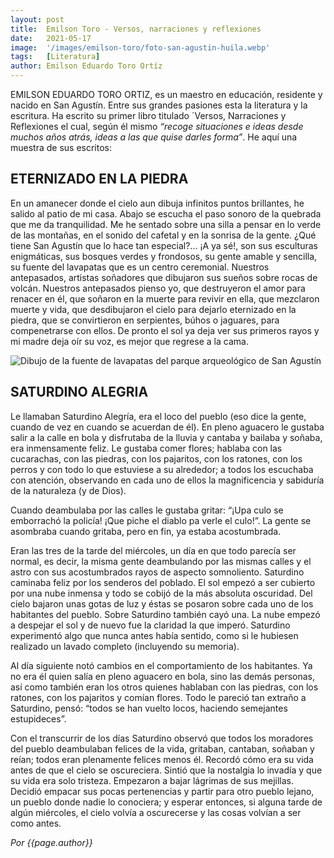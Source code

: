 ```yaml
---
layout: post
title:  Emilson Toro - Versos, narraciones y reflexiones
date:   2021-05-17
image:  '/images/emilson-toro/foto-san-agustin-huila.webp'
tags:   [Literatura]
author: Emilson Eduardo Toro Ortíz
---
```

EMILSON EDUARDO TORO ORTIZ, es un maestro en educación, residente y nacido en San Agustín. Entre sus grandes pasiones esta la literatura y la escritura. Ha escrito su primer libro titulado ´Versos, Narraciones y Reflexiones el cual, según él mismo *“recoge situaciones e ideas desde muchos años atrás, ideas a las que quise darles forma”*. He aquí una muestra de sus escritos:

## ETERNIZADO EN LA PIEDRA

En un amanecer donde el cielo aun dibuja infinitos puntos brillantes, he salido al patio de mi casa. Abajo se escucha el paso sonoro de la quebrada que me da tranquilidad. Me he sentado sobre una silla a pensar en lo verde de las montañas, en el sonido del cafetal y en la sonrisa de la gente. ¿Qué tiene San Agustín que lo hace tan especial?... ¡A ya sé!, son sus esculturas enigmáticas, sus bosques verdes y frondosos, su gente amable y sencilla, su fuente del lavapatas que es un centro ceremonial. Nuestros antepasados, artistas soñadores que dibujaron sus sueños sobre rocas de volcán. Nuestros antepasados pienso yo, que destruyeron el amor para renacer en él, que soñaron en la muerte para revivir en ella, que mezclaron muerte y vida, que desdibujaron el cielo para dejarlo eternizado en la piedra, que se convirtieron en serpientes, búhos o jaguares, para compenetrarse con ellos. De pronto el sol ya deja ver sus primeros rayos y mi madre deja oír su voz, es mejor que regrese a la cama.

![Dibujo de la fuente de lavapatas del parque arqueológico de San Agustín]({{site.baseurl}}/images/emilson-toro/dibujo-fuente-lavapatas.webp)

## SATURDINO ALEGRIA

Le llamaban Saturdino Alegría, era el loco del pueblo (eso dice la gente, cuando de vez en cuando se acuerdan de él). En pleno aguacero le gustaba salir a la calle en bola y disfrutaba de la lluvia y cantaba y bailaba y soñaba, era inmensamente feliz. Le gustaba comer flores; hablaba con las cucarachas, con las piedras, con los pajaritos, con los ratones, con los perros y con todo lo que estuviese a su alrededor; a todos los escuchaba con atención, observando en cada uno de ellos la magnificencia y sabiduría de la naturaleza (y de Dios).

Cuando deambulaba por las calles le gustaba gritar: “¡Upa culo se emborrachó la policía! ¡Que piche el diablo pa verle el culo!”. La gente se asombraba cuando gritaba, pero en fin, ya estaba acostumbrada.

Eran las tres de la tarde del miércoles, un día en que todo parecía ser normal, es decir, la misma gente deambulando por las mismas calles y el astro con sus acostumbrados rayos de aspecto somnoliento. Saturdino caminaba feliz por los senderos del poblado. El sol empezó a ser cubierto por una nube inmensa y todo se cobijó de la más absoluta oscuridad. Del cielo bajaron unas gotas de luz y éstas se posaron sobre cada uno de los habitantes del pueblo. Sobre Saturdino también cayó una. La nube empezó a despejar el sol y de nuevo fue la claridad la que imperó. Saturdino experimentó algo que nunca antes había sentido, como si le hubiesen realizado un lavado completo (incluyendo su memoria).

Al día siguiente notó cambios en el comportamiento de los habitantes. Ya no era él quien salía en pleno aguacero en bola, sino las demás personas, así como también eran los otros quienes hablaban con las piedras, con los ratones, con los pajaritos y comían flores. Todo le pareció tan extraño a Saturdino, pensó: “todos se han vuelto locos, haciendo semejantes estupideces”.

Con el transcurrir de los días Saturdino observó que todos los moradores del pueblo deambulaban felices de la vida, gritaban, cantaban, soñaban y reían; todos eran plenamente felices menos él. Recordó cómo era su vida antes de que el cielo se oscureciera. Sintió que la nostalgia lo invadía y que su vida era solo tristeza. Empezaron a bajar lágrimas de sus mejillas. Decidió empacar sus pocas pertenencias y partir para otro pueblo lejano, un pueblo donde nadie lo conociera; y esperar entonces, si alguna tarde de algún miércoles, el cielo volvía a oscurecerse y las cosas volvían a ser como antes.

<cite>Por {{page.author}}</cite>